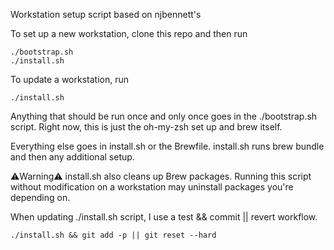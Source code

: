 Workstation setup script based on njbennett's

To set up a new workstation, clone this repo and then run

```
./bootstrap.sh
./install.sh
```

To update a workstation, run
```
./install.sh
```

Anything that should be run once and only once goes in the ./bootstrap.sh script. Right now, this is just the oh-my-zsh set up and brew itself.

Everything else goes in install.sh or the Brewfile. install.sh runs brew bundle and then any additional setup.

⚠️Warning⚠️
install.sh also cleans up Brew packages. Running this script without modification on a workstation may uninstall packages you're depending on. 

When updating ./install.sh script, I use a test && commit || revert workflow.

```
./install.sh && git add -p || git reset --hard
```
